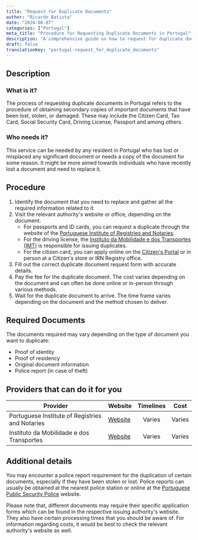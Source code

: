 ```yaml
---
title: "Request for Duplicate Documents"
author: "Ricardo Batista"
date: "2024-06-07"
categories: ["Portugal"]
meta_title: "Procedure for Requesting Duplicate Documents in Portugal"
description: "A comprehensive guide on how to request for duplicate documents in Portugal."
draft: false
translationKey: "portugal-request_for_duplicate_documents"
---
```


## Description
### What is it?
The process of requesting duplicate documents in Portugal refers to the procedure of obtaining secondary copies of important documents that have been lost, stolen, or damaged. These may include the Citizen Card, Tax Card, Social Security Card, Driving License, Passport and among others.

### Who needs it?
This service can be needed by any resident in Portugal who has lost or misplaced any significant document or needs a copy of the document for some reason. It might be more aimed towards individuals who have recently lost a document and need to replace it.

## Procedure

1. Identify the document that you need to replace and gather all the required information related to it.
2. Visit the relevant authority's website or office, depending on the document.
     - For passports and ID cards, you can request a duplicate through the website of the [Portuguese Institute of Registries and Notaries](https://www.irn.justica.gov.pt/IRN/sections/irn/).
     - For the driving license, the [Instituto da Mobilidade e dos Transportes (IMT)](https://www.imtonline.pt/) is responsible for issuing duplicates.
     - For the citizen card, you can apply online on the [Citizen's Portal](https://www.portaldocidadao.pt/) or in person at a Citizen's store or IRN Registry office.
3. Fill out the correct duplicate document request form with accurate details.
4. Pay the fee for the duplicate document. The cost varies depending on the document and can often be done online or in-person through various methods.
5. Wait for the duplicate document to arrive. The time frame varies depending on the document and the method chosen to deliver.

## Required Documents
The documents required may vary depending on the type of document you want to duplicate:

- Proof of identity
- Proof of residency
- Original document information
- Police report (in case of theft)

## Providers that can do it for you

| Provider        |     Website     |     Timelines    |       Cost      |
| --------------- | --------------- |  :-------------: | :-------------: |
| Portuguese Institute of Registries and Notaries      |  [Website](https://www.irn.justica.gov.pt/IRN/sections/irn/)       |      Varies      |        Varies       |
| Instituto da Mobilidade e dos Transportes      |  [Website](https://www.imtonline.pt/)       |      Varies      |        Varies       |

## Additional details
You may encounter a police report requirement for the duplication of certain documents, especially if they have been stolen or lost. Police reports can usually be obtained at the nearest police station or online at the [Portuguese Public Security Police](https://www.psp.pt/) website.

Please note that, different documents may require their specific application forms which can be found in the respective issuing authority's website. They also have certain processing times that you should be aware of. For information regarding costs, it would be best to check the relevant authority's website as well.